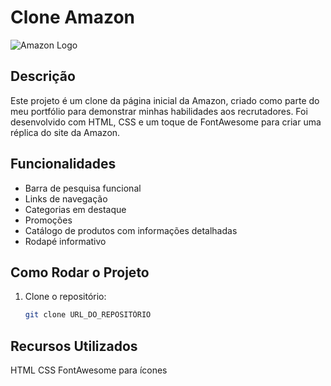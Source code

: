 # Clone Amazon

![Amazon Logo](img/amazon_logo.png)

## Descrição

Este projeto é um clone da página inicial da Amazon, criado como parte do meu portfólio para demonstrar minhas habilidades aos recrutadores. Foi desenvolvido com HTML, CSS e um toque de FontAwesome para criar uma réplica do site da Amazon. 



## Funcionalidades

- Barra de pesquisa funcional
- Links de navegação
- Categorias em destaque
- Promoções
- Catálogo de produtos com informações detalhadas
- Rodapé informativo



## Como Rodar o Projeto

1. Clone o repositório:
   ```sh
   git clone URL_DO_REPOSITÓRIO

## Recursos Utilizados
HTML
CSS
FontAwesome para ícones

